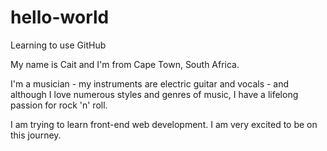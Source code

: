 # hello-world
Learning to use GitHub

My name is Cait and I'm from Cape Town, South Africa.

I'm a musician - my instruments are electric guitar and vocals - and although I love numerous styles and genres of music, I have a lifelong passion for rock 'n' roll.

I am trying to learn front-end web development. I am very excited to be on this journey.
